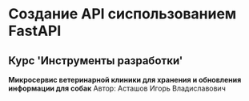 ﻿# Создание API сиспользованием FastAPI 
## Курс 'Инструменты разработки'

__Микросервис ветеринарной клиники для хранения и обновления информации для собак__
Автор: Асташов Игорь Владиславович
